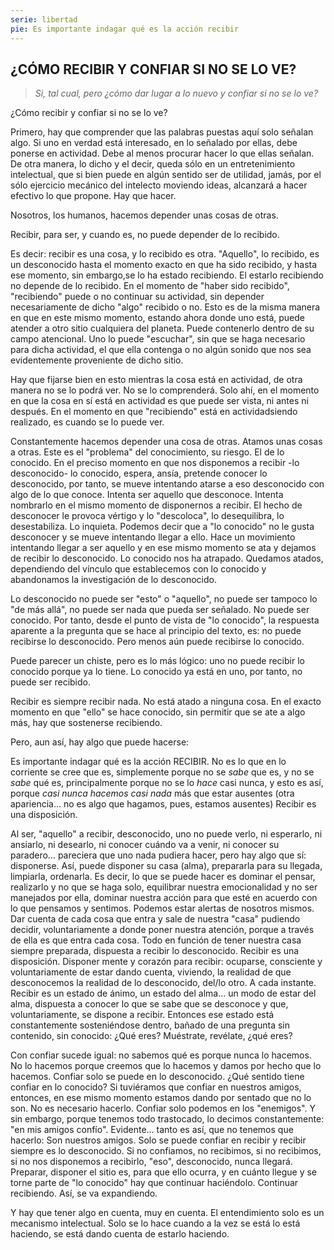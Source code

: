 ```yaml
---
serie: libertad
pie: Es importante indagar qué es la acción recibir
---
```


## ¿CÓMO RECIBIR Y CONFIAR SI NO SE LO VE?

>_Si, tal cual, pero ¿cómo dar lugar a lo nuevo y confiar si no se lo ve?_

¿Cómo recibir y confiar si no se lo ve?

Primero, hay que comprender que las palabras puestas aquí solo señalan algo. Si uno en verdad está interesado, en lo señalado por ellas, debe ponerse en actividad. Debe al menos procurar hacer lo que ellas señalan. De otra manera, lo dicho y el decir, queda sólo en un entretenimiento intelectual, que si bien puede en algún sentido ser de utilidad, jamás, por el sólo ejercicio mecánico del intelecto moviendo ideas, alcanzará a hacer efectivo lo que propone. Hay que hacer.

Nosotros, los humanos, hacemos depender unas cosas de otras.

Recibir, para ser, y cuando es, no puede depender de lo recibido.

Es decir: recibir es una cosa, y lo recibido es otra. "Aquello", lo recibido, es un desconocido hasta el momento exacto en que ha sido recibido, y hasta ese momento, sin embargo,se lo ha estado recibiendo. El estarlo recibiendo no depende de lo recibido. En el momento de "haber sido recibido", "recibiendo" puede o no continuar su actividad, sin depender necesariamente de dicho "algo" recibido o no. Esto es de la misma manera en que en este mismo momento, estando ahora donde uno está, puede atender a otro sitio cualquiera del planeta. Puede contenerlo dentro de su campo atencional. Uno lo puede "escuchar", sin que se haga necesario para dicha actividad, el que ella contenga o no algún sonido que nos sea evidentemente proveniente de dicho sitio.

Hay que fijarse bien en esto mientras la cosa está en actividad, de otra manera no se lo podrá ver. No se lo comprenderá. Solo ahí, en el momento en que la cosa en sí está en actividad es que puede ser vista, ni antes ni después. En el momento en que "recibiendo" está en actividadsiendo realizado, es cuando se lo puede ver.

Constantemente hacemos depender una cosa de otras. Atamos unas cosas a otras. Este es el "problema" del conocimiento, su riesgo. El de lo conocido. En el preciso momento en que nos disponemos a recibir -lo desconocido- lo conocido, espera, ansía, pretende conocer lo desconocido, por tanto, se mueve intentando atarse a eso desconocido con algo de lo que conoce. Intenta ser aquello que desconoce. Intenta nombrarlo en el mismo momento de disponernos a recibir. El hecho de desconocer le provoca vértigo y lo "descoloca", lo desequilibra, lo desestabiliza. Lo inquieta. Podemos decir que a "lo conocido" no le gusta desconocer y se mueve intentando llegar a ello. Hace un movimiento intentando llegar a ser aquello y en ese mismo momento se ata y dejamos de recibir lo desconocido.
Lo conocido nos ha atrapado. Quedamos atados, dependiendo del vínculo que establecemos con lo conocido y abandonamos la investigación de lo desconocido.

Lo desconocido no puede ser "esto" o "aquello", no puede ser tampoco lo "de más allá", no puede ser nada que pueda ser señalado. No puede ser conocido. Por tanto, desde el punto de vista de "lo conocido", la respuesta aparente a la pregunta que se hace al principio del texto, es: no puede recibirse lo desconocido. Pero menos aún puede recibirse lo conocido.

Puede parecer un chiste, pero es lo más lógico: uno no puede recibir lo conocido porque ya lo tiene. Lo conocido ya está en uno, por tanto, no puede ser recibido.

Recibir es siempre recibir nada. No está atado a ninguna cosa. En el exacto momento en que "ello" se hace conocido, sin permitir que se ate a algo más, hay que sostenerse recibiendo.

Pero, aun así, hay algo que puede hacerse:

Es importante indagar qué es la acción RECIBIR. No es lo que en lo corriente se cree que es, simplemente porque no se _sabe_ que es, y no se _sabe_ qué es, principalmente porque no se lo _hace_ casi nunca, y esto es así, porque _casi nunca hacemos casi nada_ más que estar ausentes (otra apariencia… no es algo que hagamos, pues, estamos ausentes)
Recibir es una disposición.

Al ser, "aquello" a recibir, desconocido, uno no puede verlo, ni esperarlo, ni ansiarlo, ni desearlo, ni conocer cuándo va a venir, ni conocer su paradero… pareciera que uno nada pudiera hacer, pero hay algo que sí: disponerse. Así, puede disponer su casa (alma), prepararla para su llegada, limpiarla, ordenarla. Es decir, lo que se puede hacer es dominar el pensar, realizarlo y no que se haga solo, equilibrar nuestra emocionalidad y no ser manejados por ella, dominar nuestra acción para que esté en acuerdo con lo que pensamos y sentimos. Podemos estar alertas de nosotros mismos. Dar cuenta de cada cosa que entra y sale de nuestra "casa" pudiendo decidir, voluntariamente a donde poner nuestra atención, porque a través de ella es que entra cada cosa. Todo en función de tener nuestra casa siempre preparada, dispuesta a recibir lo desconocido.
Recibir es una disposición. Disponer mente y corazón para recibir: ocuparse, consciente y voluntariamente de estar dando cuenta, viviendo, la realidad de que desconocemos la realidad de lo desconocido, del/lo otro. A cada instante. Recibir es un estado de ánimo, un estado del alma… un modo de estar del alma, dispuesta a conocer lo que se sabe que se desconoce y que, voluntariamente, se dispone a recibir. Entonces ese estado está constantemente sosteniéndose dentro, bañado de una pregunta sin contenido, sin conocido: ¿Qué eres? Muéstrate, revélate, ¿qué eres?

Con confiar sucede igual: no sabemos qué es porque nunca lo hacemos. No lo hacemos porque creemos que lo hacemos y damos por hecho que lo hacemos. Confiar solo se puede en lo desconocido. ¿Qué sentido tiene confiar en lo conocido? Si tuviéramos que confiar en nuestros amigos, entonces, en ese mismo momento estamos dando por sentado que no lo son. No es necesario hacerlo. Confiar solo podemos en los "enemigos". Y sin embargo, porque tenemos todo trastocado, lo decimos constantemente: "en mis amigos confío". Evidente… tanto es así, que no tenemos que hacerlo: Son nuestros amigos. Solo se puede confiar en recibir y recibir siempre es lo desconocido. Si no confiamos, no recibimos, si no recibimos, si no nos disponemos a recibirlo, "eso", desconocido, nunca llegará. Preparar, disponer el sitio es, para que ello ocurra, y en cuánto llegue y se torne parte de "lo conocido" hay que continuar haciéndolo. Continuar recibiendo. Así, se va expandiendo.

Y hay que tener algo en cuenta, muy en cuenta. El entendimiento solo es un mecanismo intelectual. Solo se lo hace cuando a la vez se está lo está haciendo, se está dando cuenta de estarlo haciendo.
